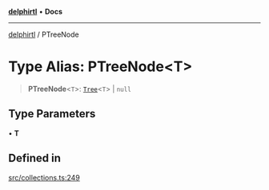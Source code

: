 [**delphirtl**](../README.md) • **Docs**

***

[delphirtl](../globals.md) / PTreeNode

# Type Alias: PTreeNode\<T\>

> **PTreeNode**\<`T`\>: [`Tree`](../classes/Tree.md)\<`T`\> \| `null`

## Type Parameters

• **T**

## Defined in

[src/collections.ts:249](https://github.com/chuacw/delphirtl/blob/f3163e04bfe463ee73ae24dddcc0e3307d4e880a/src/collections.ts#L249)

